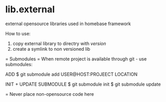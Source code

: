lib.external
============

external opensource libraries used in homebase framework

How to use:

1. copy external library to directry with *version*
2. create a symlink to non versioned lib


= Submodules = 
When remote project is available through git - use submodules:


ADD
$ git submodule add USER@HOST:PROJEECT LOCATION

INIT + UPDATE SUBMODULE
$ git submodule init
$ git submodule update

= Never place non-opensource code here

